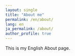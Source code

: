 ```yaml
---
layout: single
title: "About me"
permalink: /en/about/
lang: en
ja_permalink: /about/
author_profile: true
---
```

This is my English About page.
